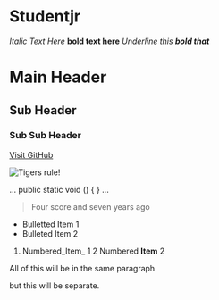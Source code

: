 # Studentjr

_Italic Text Here_
**bold text here**
_Underline this **bold that**_

# Main Header 

## Sub Header 

### Sub Sub Header 

[Visit GitHub](http://github.com)

![Tigers rule!](http://upload.wikimedia.org/wikipedia/commons/5/56/Tiger.50.jpg)

...
public static void () {
}
...

> Four score and seven years ago 
- Bulletted Item 1 
- Bulleted Item 2 
1. Numbered_Item_ 1 
2 Numbered **Item** 2 

All of this 
will be in the same paragraph 

but this will be separate. 

